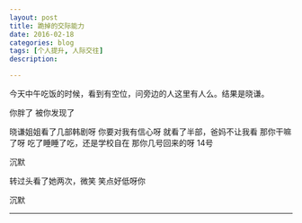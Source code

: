 ```yaml
---
layout: post
title: 跪掉的交际能力
date: 2016-02-18
categories: blog
tags: [个人提升, 人际交往]
description: 

---
```

今天中午吃饭的时候，看到有空位，问旁边的人这里有人么。结果是晓谦。

你胖了
被你发现了

晓谦姐姐看了几部韩剧呀
你要对我有信心呀
就看了半部，爸妈不让我看
那你干嘛了呀
吃了睡睡了吃，还是学校自在
那你几号回来的呀
14号

沉默

转过头看了她两次，微笑
笑点好低呀你

沉默

---










